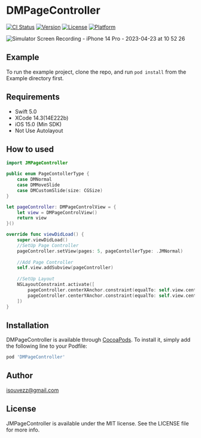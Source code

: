 # DMPageController

[![CI Status](https://img.shields.io/travis/66667091/DMPageController.svg?style=flat)](https://travis-ci.org/66667091/DMPageController)
[![Version](https://img.shields.io/cocoapods/v/DMPageController.svg?style=flat)](https://cocoapods.org/pods/DMPageController)
[![License](https://img.shields.io/cocoapods/l/DMPageController.svg?style=flat)](https://cocoapods.org/pods/DMPageController)
[![Platform](https://img.shields.io/cocoapods/p/DMPageController.svg?style=flat)](https://cocoapods.org/pods/DMPageController)

![Simulator Screen Recording - iPhone 14 Pro - 2023-04-23 at 10 52 26](https://user-images.githubusercontent.com/66667091/233815185-960f276c-26dc-4398-afd3-e6fc4f2b33ad.gif)

## Example

To run the example project, clone the repo, and run `pod install` from the Example directory first.

## Requirements

* Swift 5.0
* XCode 14.3(14E222b)
* iOS 15.0 (Min SDK)
* Not Use Autolayout

## How to used

```swift
import JMPageController

public enum PageContollerType {
    case DMNormal
    case DMMoveSlide
    case DMCustomSlide(size: CGSize)
}

let pageController: DMPageControlView = {
    let view = DMPageControlView()
    return view
}()

override func viewDidLoad() {
    super.viewDidLoad()
    //SetUp Page Controller
    pageController.setView(pages: 5, pageContollerType: .JMNormal)
    
    //Add Page Controller
    self.view.addSubview(pageController)
    
    //SetUp Layout
    NSLayoutConstraint.activate([
        pageController.centerXAnchor.constraint(equalTo: self.view.centerXAnchor),
        pageController.centerYAnchor.constraint(equalTo: self.view.centerYAnchor)
    ])
}
```

## Installation

DMPageController is available through [CocoaPods](https://cocoapods.org). To install
it, simply add the following line to your Podfile:

```ruby
pod 'DMPageController'
```

## Author

isouvezz@gmail.com

## License

JMPageController is available under the MIT license. See the LICENSE file for more info.
